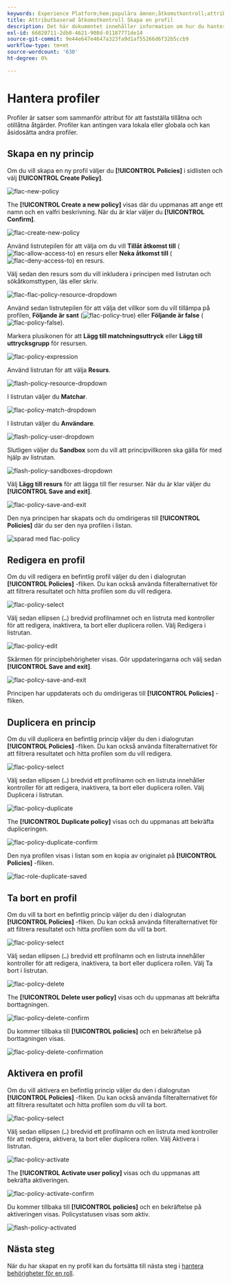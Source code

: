 ```yaml
---
keywords: Experience Platform;hem;populära ämnen;åtkomstkontroll;attributbaserad åtkomstkontroll;ABAC
title: Attributbaserad åtkomstkontroll Skapa en profil
description: Det här dokumentet innehåller information om hur du hanterar profiler via gränssnittet Behörigheter i Adobe Experience Cloud
exl-id: 66820711-2db0-4621-908d-01187771de14
source-git-commit: 9e44e647e4647a323fa9d1af55266d6f32b5ccb9
workflow-type: tm+mt
source-wordcount: '630'
ht-degree: 0%

---
```


# Hantera profiler

Profiler är satser som sammanför attribut för att fastställa tillåtna och otillåtna åtgärder. Profiler kan antingen vara lokala eller globala och kan åsidosätta andra profiler.

## Skapa en ny princip

Om du vill skapa en ny profil väljer du **[!UICONTROL Policies]** i sidlisten och välj **[!UICONTROL Create Policy]**.

![flac-new-policy](../../images/flac-ui/flac-new-policy.png)

The **[!UICONTROL Create a new policy]** visas där du uppmanas att ange ett namn och en valfri beskrivning. När du är klar väljer du **[!UICONTROL Confirm]**.

![flac-create-new-policy](../../images/flac-ui/flac-create-new-policy.png)

Använd listrutepilen för att välja om du vill **Tillåt åtkomst till** (![flac-allow-access-to](../../images/flac-ui/flac-permit-access-to.png)) en resurs eller **Neka åtkomst till** (![flac-deny-access-to](../../images/flac-ui/flac-deny-access-to.png)) en resurs.

Välj sedan den resurs som du vill inkludera i principen med listrutan och sökåtkomsttypen, läs eller skriv.

![flac-flac-policy-resource-dropdown](../../images/flac-ui/flac-policy-resource-dropdown.png)

Använd sedan listrutepilen för att välja det villkor som du vill tillämpa på profilen, **Följande är sant** (![flac-policy-true](../../images/flac-ui/flac-policy-true.png)) eller **Följande är false** (![flac-policy-false](../../images/flac-ui/flac-policy-false.png)).

Markera plusikonen för att **Lägg till matchningsuttryck** eller **Lägg till uttrycksgrupp** för resursen.

![flac-policy-expression](../../images/flac-ui/flac-policy-expression.png)

Använd listrutan för att välja **Resurs**.

![flash-policy-resource-dropdown](../../images/flac-ui/flac-policy-resource-dropdown-1.png)

I listrutan väljer du **Matchar**.

![flac-policy-match-dropdown](../../images/flac-ui/flac-policy-matches-dropdown.png)

I listrutan väljer du **Användare**.

![flash-policy-user-dropdown](../../images/flac-ui/flac-policy-user-dropdown.png)

Slutligen väljer du **Sandbox** som du vill att principvillkoren ska gälla för med hjälp av listrutan.

![flash-policy-sandboxes-dropdown](../../images/flac-ui/flac-policy-sandboxes-dropdown.png)

Välj **Lägg till resurs** för att lägga till fler resurser. När du är klar väljer du **[!UICONTROL Save and exit]**.

![flac-policy-save-and-exit](../../images/flac-ui/flac-policy-save-and-exit.png)

Den nya principen har skapats och du omdirigeras till **[!UICONTROL Policies]** där du ser den nya profilen i listan.

![sparad med flac-policy](../../images/flac-ui/flac-policy-saved.png)

## Redigera en profil

Om du vill redigera en befintlig profil väljer du den i dialogrutan **[!UICONTROL Policies]** -fliken. Du kan också använda filteralternativet för att filtrera resultatet och hitta profilen som du vill redigera.

![flac-policy-select](../../images/flac-ui/flac-policy-select.png)

Välj sedan ellipsen (`…`) bredvid profilnamnet och en listruta med kontroller för att redigera, inaktivera, ta bort eller duplicera rollen. Välj Redigera i listrutan.

![flac-policy-edit](../../images/flac-ui/flac-policy-edit.png)

Skärmen för principbehörigheter visas. Gör uppdateringarna och välj sedan **[!UICONTROL Save and exit]**.

![flac-policy-save-and-exit](../../images/flac-ui/flac-policy-save-and-exit.png)

Principen har uppdaterats och du omdirigeras till **[!UICONTROL Policies]** -fliken.

## Duplicera en princip

Om du vill duplicera en befintlig princip väljer du den i dialogrutan **[!UICONTROL Policies]** -fliken. Du kan också använda filteralternativet för att filtrera resultatet och hitta profilen som du vill redigera.

![flac-policy-select](../../images/flac-ui/flac-policy-select.png)

Välj sedan ellipsen (`…`) bredvid ett profilnamn och en listruta innehåller kontroller för att redigera, inaktivera, ta bort eller duplicera rollen. Välj Duplicera i listrutan.

![flac-policy-duplicate](../../images/flac-ui/flac-policy-duplicate.png)

The **[!UICONTROL Duplicate policy]** visas och du uppmanas att bekräfta dupliceringen.

![flac-policy-duplicate-confirm](../../images/flac-ui/flac-duplicate-confirm.png)

Den nya profilen visas i listan som en kopia av originalet på **[!UICONTROL Policies]** -fliken.

![flac-role-duplicate-saved](../../images/flac-ui/flac-role-duplicate-saved.png)

## Ta bort en profil

Om du vill ta bort en befintlig princip väljer du den i dialogrutan **[!UICONTROL Policies]** -fliken. Du kan också använda filteralternativet för att filtrera resultatet och hitta profilen som du vill ta bort.

![flac-policy-select](../../images/flac-ui/flac-policy-select.png)

Välj sedan ellipsen (`…`) bredvid ett profilnamn och en listruta innehåller kontroller för att redigera, inaktivera, ta bort eller duplicera rollen. Välj Ta bort i listrutan.

![flac-policy-delete](../../images/flac-ui/flac-policy-delete.png)

The **[!UICONTROL Delete user policy]** visas och du uppmanas att bekräfta borttagningen.

![flac-policy-delete-confirm](../../images/flac-ui/flac-policy-delete-confirm.png)

Du kommer tillbaka till **[!UICONTROL policies]** och en bekräftelse på borttagningen visas.

![flac-policy-delete-confirmation](../../images/flac-ui/flac-policy-delete-confirmation.png)

## Aktivera en profil

Om du vill aktivera en befintlig princip väljer du den i dialogrutan **[!UICONTROL Policies]** -fliken. Du kan också använda filteralternativet för att filtrera resultatet och hitta profilen som du vill ta bort.

![flac-policy-select](../../images/flac-ui/flac-policy-select.png)

Välj sedan ellipsen (`…`) bredvid ett profilnamn och en listruta med kontroller för att redigera, aktivera, ta bort eller duplicera rollen. Välj Aktivera i listrutan.

![flac-policy-activate](../../images/flac-ui/flac-policy-delete.png)

The **[!UICONTROL Activate user policy]** visas och du uppmanas att bekräfta aktiveringen.

![flac-policy-activate-confirm](../../images/flac-ui/flac-policy-activate-confirm.png)

Du kommer tillbaka till **[!UICONTROL policies]** och en bekräftelse på aktiveringen visas. Policystatusen visas som aktiv.

![flash-policy-activated](../../images/flac-ui/flac-policy-activated.png)

## Nästa steg

När du har skapat en ny profil kan du fortsätta till nästa steg i [hantera behörigheter för en roll](permissions.md).
